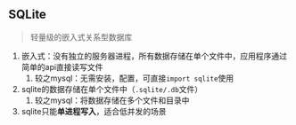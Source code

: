 ## SQLite
> 轻量级的嵌入式关系型数据库

1. 嵌入式：没有独立的服务器进程，所有数据存储在单个文件中，应用程序通过简单的api直接读写文件
	1. 较之mysql：无需安装，配置，可直接`import sqlite`使用
2. sqlite的数据存储在单个文件中（`.sqlite/.db`文件）
	1. 较之mysql：将数据存储在多个文件和目录中
3. sqlite只能**单进程写入**，适合低并发的场景

